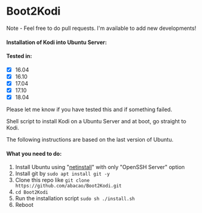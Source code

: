 # Boot2Kodi

Note - Feel free to do pull requests. I'm available to add new developments!

#### Installation of Kodi into Ubuntu Server:

#### Tested in:
  - [x] 16.04
  - [x] 16.10
  - [x] 17.04
  - [x] 17.10
  - [x] 18.04

Please let me know if you have tested this and if something failed.

Shell script to install Kodi on a Ubuntu Server and at boot, go straight to Kodi.

The following instructions are based on the last version of Ubuntu.

#### What you need to do:

1. Install Ubuntu using "[netinstall](http://archive.ubuntu.com/ubuntu/dists/bionic/main/installer-amd64/current/images/netboot/mini.iso)" with only "OpenSSH Server" option
2. Install git by `sudo apt install git -y`
3. Clone this repo like `git clone https://github.com/abacao/Boot2Kodi.git`
4. `cd Boot2Kodi`
5. Run the installation script `sudo sh ./install.sh`
6. Reboot

